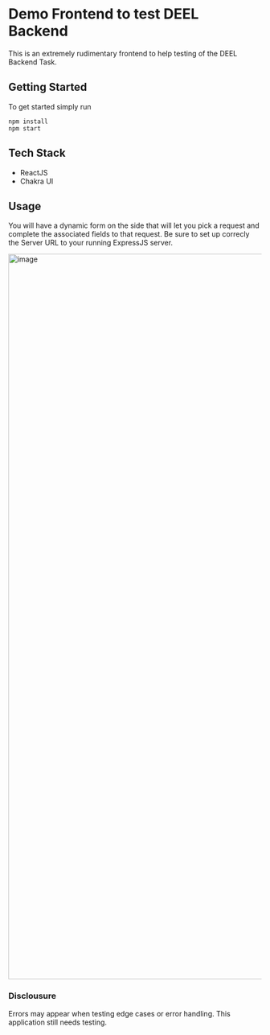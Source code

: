 # Demo Frontend to test DEEL Backend

This is an extremely rudimentary frontend to help testing of the DEEL Backend Task.

## Getting Started

To get started simply run

```
npm install 
npm start
```

## Tech Stack

* ReactJS
* Chakra UI

## Usage

You will have a dynamic form on the side that will let you pick a request and complete the associated fields to that request. Be sure to set up correcly the Server URL to your running ExpressJS server.

<img width="1442" alt="image" src="https://user-images.githubusercontent.com/17916559/216066649-90d66b53-5a4b-4dd9-87a4-3513e95e8448.png">

### Disclousure

Errors may appear when testing edge cases or error handling. This application still needs testing.
